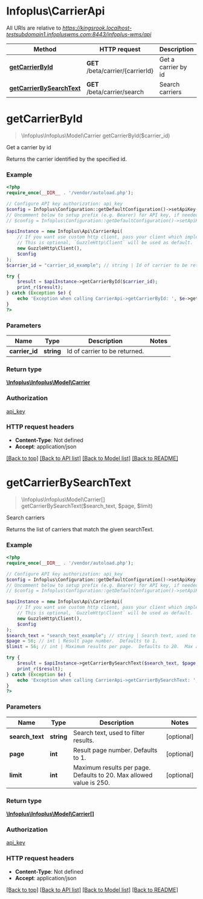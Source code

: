 # Infoplus\CarrierApi

All URIs are relative to *https://kingsrook.localhost-testsubdomain1.infopluswms.com:8443/infoplus-wms/api*

Method | HTTP request | Description
------------- | ------------- | -------------
[**getCarrierById**](CarrierApi.md#getCarrierById) | **GET** /beta/carrier/{carrierId} | Get a carrier by id
[**getCarrierBySearchText**](CarrierApi.md#getCarrierBySearchText) | **GET** /beta/carrier/search | Search carriers


# **getCarrierById**
> \Infoplus\Infoplus\Model\Carrier getCarrierById($carrier_id)

Get a carrier by id

Returns the carrier identified by the specified id.

### Example
```php
<?php
require_once(__DIR__ . '/vendor/autoload.php');

// Configure API key authorization: api_key
$config = Infoplus\Configuration::getDefaultConfiguration()->setApiKey('API-Key', 'YOUR_API_KEY');
// Uncomment below to setup prefix (e.g. Bearer) for API key, if needed
// $config = Infoplus\Configuration::getDefaultConfiguration()->setApiKeyPrefix('API-Key', 'Bearer');

$apiInstance = new Infoplus\Api\CarrierApi(
    // If you want use custom http client, pass your client which implements `GuzzleHttp\ClientInterface`.
    // This is optional, `GuzzleHttp\Client` will be used as default.
    new GuzzleHttp\Client(),
    $config
);
$carrier_id = "carrier_id_example"; // string | Id of carrier to be returned.

try {
    $result = $apiInstance->getCarrierById($carrier_id);
    print_r($result);
} catch (Exception $e) {
    echo 'Exception when calling CarrierApi->getCarrierById: ', $e->getMessage(), PHP_EOL;
}
?>
```

### Parameters

Name | Type | Description  | Notes
------------- | ------------- | ------------- | -------------
 **carrier_id** | **string**| Id of carrier to be returned. |

### Return type

[**\Infoplus\Infoplus\Model\Carrier**](../Model/Carrier.md)

### Authorization

[api_key](../../README.md#api_key)

### HTTP request headers

 - **Content-Type**: Not defined
 - **Accept**: application/json

[[Back to top]](#) [[Back to API list]](../../README.md#documentation-for-api-endpoints) [[Back to Model list]](../../README.md#documentation-for-models) [[Back to README]](../../README.md)

# **getCarrierBySearchText**
> \Infoplus\Infoplus\Model\Carrier[] getCarrierBySearchText($search_text, $page, $limit)

Search carriers

Returns the list of carriers that match the given searchText.

### Example
```php
<?php
require_once(__DIR__ . '/vendor/autoload.php');

// Configure API key authorization: api_key
$config = Infoplus\Configuration::getDefaultConfiguration()->setApiKey('API-Key', 'YOUR_API_KEY');
// Uncomment below to setup prefix (e.g. Bearer) for API key, if needed
// $config = Infoplus\Configuration::getDefaultConfiguration()->setApiKeyPrefix('API-Key', 'Bearer');

$apiInstance = new Infoplus\Api\CarrierApi(
    // If you want use custom http client, pass your client which implements `GuzzleHttp\ClientInterface`.
    // This is optional, `GuzzleHttp\Client` will be used as default.
    new GuzzleHttp\Client(),
    $config
);
$search_text = "search_text_example"; // string | Search text, used to filter results.
$page = 56; // int | Result page number.  Defaults to 1.
$limit = 56; // int | Maximum results per page.  Defaults to 20.  Max allowed value is 250.

try {
    $result = $apiInstance->getCarrierBySearchText($search_text, $page, $limit);
    print_r($result);
} catch (Exception $e) {
    echo 'Exception when calling CarrierApi->getCarrierBySearchText: ', $e->getMessage(), PHP_EOL;
}
?>
```

### Parameters

Name | Type | Description  | Notes
------------- | ------------- | ------------- | -------------
 **search_text** | **string**| Search text, used to filter results. | [optional]
 **page** | **int**| Result page number.  Defaults to 1. | [optional]
 **limit** | **int**| Maximum results per page.  Defaults to 20.  Max allowed value is 250. | [optional]

### Return type

[**\Infoplus\Infoplus\Model\Carrier[]**](../Model/Carrier.md)

### Authorization

[api_key](../../README.md#api_key)

### HTTP request headers

 - **Content-Type**: Not defined
 - **Accept**: application/json

[[Back to top]](#) [[Back to API list]](../../README.md#documentation-for-api-endpoints) [[Back to Model list]](../../README.md#documentation-for-models) [[Back to README]](../../README.md)

